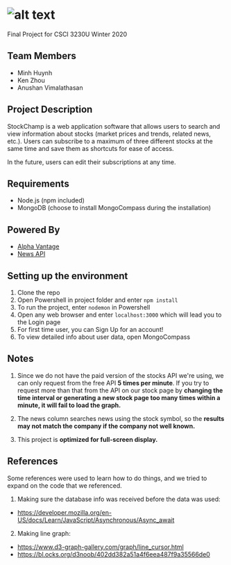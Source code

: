 ![alt text](https://github.com/QuangMinhHuynh/StockChamp/blob/master/public/images/logo.png)
===========
Final Project for CSCI 3230U Winter 2020

## Team Members
* Minh Huynh
* Ken Zhou
* Anushan Vimalathasan

## Project Description
StockChamp is a web application software that allows users to search and view information about stocks (market prices and trends, related news, etc.). Users can subscribe to a maximum of three different stocks at the same time and save them as shortcuts for ease of access.

In the future, users can edit their subscriptions at any time.

## Requirements
* Node.js (npm included)
* MongoDB (choose to install MongoCompass during the installation)

## Powered By
* [Alpha Vantage](https://www.alphavantage.co/) 
* [News API](https://newsapi.org/)

## Setting up the environment
1. Clone the repo
2. Open Powershell in project folder and enter `npm install`
3. To run the project, enter `nodemon` in Powershell
4. Open any web browser and enter `localhost:3000` which will lead you to the Login page
5. For first time user, you can Sign Up for an account!
6. To view detailed info about user data, open MongoCompass

## Notes
1. Since we do not have the paid version of the stocks API we're using, we can only request from the free API **5 times per minute**. 
If you try to request more than that from the API on our stock page by **changing the time interval or generating a new stock page too many times within a minute, it will fail to load the graph.**

2. The news column searches news using the stock symbol, so the **results may not match the company if the company not well known.**

3. This project is **optimized for full-screen display.**

## References
Some references were used to learn how to do things, and we tried to expand on the code that we referenced.

 1. Making sure the database info was received before the data was used:
   * https://developer.mozilla.org/en-US/docs/Learn/JavaScript/Asynchronous/Async_await
 2. Making line graph:
   * https://www.d3-graph-gallery.com/graph/line_cursor.html
   * https://bl.ocks.org/d3noob/402dd382a51a4f6eea487f9a35566de0
